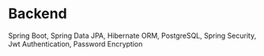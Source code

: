 # Backend 
Spring Boot, Spring Data JPA, Hibernate ORM, PostgreSQL, Spring Security, Jwt Authentication, Password Encryption
